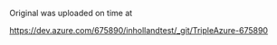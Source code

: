 Original was uploaded on time at 

https://dev.azure.com/675890/inhollandtest/_git/TripleAzure-675890
